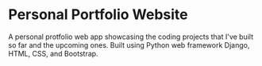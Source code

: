 # Personal Portfolio Website
A personal protfolio web app showcasing the coding projects that I've built so far and the upcoming ones. Built using Python web framework Django, HTML, CSS, and Bootstrap.